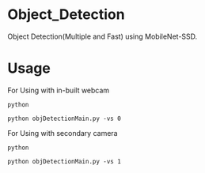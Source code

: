# Object_Detection
Object Detection(Multiple and Fast) using MobileNet-SSD.

# Usage

For Using with in-built webcam

```
python

python objDetectionMain.py -vs 0

```



For Using with secondary camera

```
python

python objDetectionMain.py -vs 1

```
